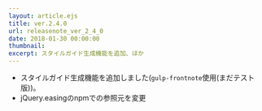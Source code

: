 ```yaml
---
layout: article.ejs
title: ver.2.4.0
url: releasenote_ver_2_4_0
date: 2018-01-30 00:00:00
thumbnail: 
excerpt: スタイルガイド生成機能を追加、ほか
---
```


* スタイルガイド生成機能を追加しました(`gulp-frontnote`使用(まだテスト版))。
* jQuery.easingのnpmでの参照元を変更
